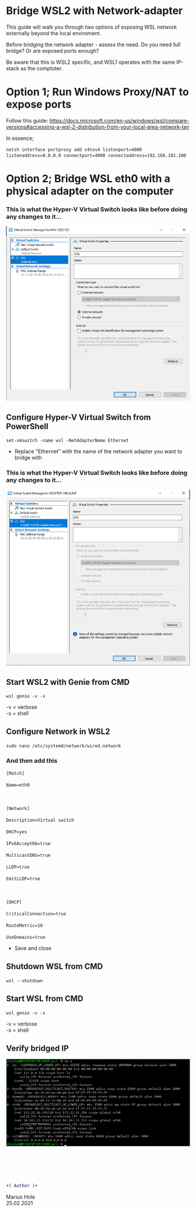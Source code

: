 # Bridge WSL2 with Network-adapter

This guide will walk you through two options of exposing WSL network externally beyond the local enviroment.   

Before bridging the network adapter - assess the need. Do you need full bridge? Or are exposed ports enough?  

Be aware that this is WSL2 specific, and WSL1 operates with the same IP-stack as the comptuter. 

# Option 1; Run Windows Proxy/NAT to expose ports

Follow this guide: https://docs.microsoft.com/en-us/windows/wsl/compare-versions#accessing-a-wsl-2-distribution-from-your-local-area-network-lan

In essence; 

```  
netsh interface portproxy add v4tov4 listenport=4000 listenaddress=0.0.0.0 connectport=4000 connectaddress=192.168.101.100
```  


# Option 2; Bridge WSL eth0 with a physical adapter on the computer

### This is what the Hyper-V Virtual Switch looks like before doing any changes to it...
![x](/00-files/hyper-v-wsl-vswitch-normal.png "x")  

## Configure Hyper-V Virtual Switch from PowerShell
```  
set-vmswitch -name wsl -NetAdapterName Ethernet
```  
- Replace "Ethernet" with the name of the network adapter you want to bridge with

### This is what the Hyper-V Virtual Switch looks like before doing any changes to it...
![x](/00-files/hyper-v-wsl-vswitch-bridge.png "x")  

## Start WSL2 with Genie from CMD

```  
wsl genie -v -s
```  
-v = verbose  
-s = shell  

## Configure Network in WSL2
```  
sudo nano /etc/systemd/network/wired.network
```  
### And then add this
```  
[Match]

Name=eth0



[Network]

Description=Virtual switch

DHCP=yes

IPv6AcceptRA=true

MulticastDNS=true

LLDP=true

EmitLLDP=true



[DHCP]

CriticalConnection=true

RouteMetric=10

UseDomains=true
```  
- Save and close

## Shutdown WSL from CMD
```  
wsl --shutdown
```  

## Start WSL from CMD
```  
wsl genie -v -s
```  
-v = verbose  
-s = shell  

## Verify bridged IP
![x](/00-files/verify-ubuntu-bridge-ip.png "x")  


<br><br><br><br>

```diff
+( Author )+
```
Marius Hole  
25.02.2021